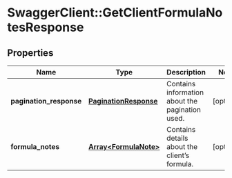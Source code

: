 # SwaggerClient::GetClientFormulaNotesResponse

## Properties
Name | Type | Description | Notes
------------ | ------------- | ------------- | -------------
**pagination_response** | [**PaginationResponse**](PaginationResponse.md) | Contains information about the pagination used. | [optional] 
**formula_notes** | [**Array&lt;FormulaNote&gt;**](FormulaNote.md) | Contains details about the client’s formula. | [optional] 



